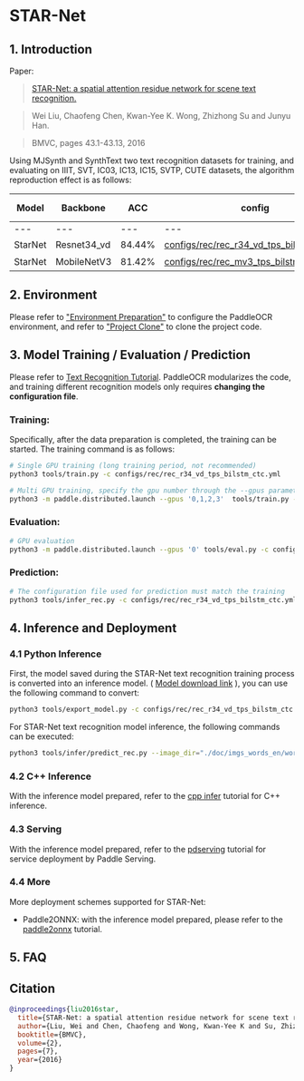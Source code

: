 # STAR-Net
## 1. Introduction

Paper:
> [STAR-Net: a spatial attention residue network for scene text recognition.](http://www.bmva.org/bmvc/2016/papers/paper043/paper043.pdf)

> Wei Liu, Chaofeng Chen, Kwan-Yee K. Wong, Zhizhong Su and Junyu Han.

> BMVC, pages 43.1-43.13, 2016

Using MJSynth and SynthText two text recognition datasets for training, and evaluating on IIIT, SVT, IC03, IC13, IC15, SVTP, CUTE datasets, the algorithm reproduction effect is as follows:

|Model|Backbone|ACC|config|Download link|
| --- | --- | --- | --- | --- |
|---|---|---|---|---|
|StarNet|Resnet34_vd|84.44%|[configs/rec/rec_r34_vd_tps_bilstm_ctc.yml](../../configs/rec/rec_r34_vd_tps_bilstm_ctc.yml)|[训练模型](https://paddleocr.bj.bcebos.com/dygraph_v2.0/en/rec_r34_vd_tps_bilstm_ctc_v2.0_train.tar)|
|StarNet|MobileNetV3|81.42%|[configs/rec/rec_mv3_tps_bilstm_ctc.yml](../../configs/rec/rec_mv3_tps_bilstm_ctc.yml)|[训练模型](https://paddleocr.bj.bcebos.com/dygraph_v2.0/en/rec_mv3_tps_bilstm_ctc_v2.0_train.tar)|

## 2. Environment
Please refer to ["Environment Preparation"](./environment_en.md) to configure the PaddleOCR environment, and refer to ["Project Clone"](./clone_en.md) to clone the project code.


## 3. Model Training / Evaluation / Prediction
Please refer to [Text Recognition Tutorial](./recognition_en.md). PaddleOCR modularizes the code, and training different recognition models only requires **changing the configuration file**.

### Training:
Specifically, after the data preparation is completed, the training can be started. The training command is as follows:

```bash
# Single GPU training (long training period, not recommended)
python3 tools/train.py -c configs/rec/rec_r34_vd_tps_bilstm_ctc.yml

# Multi GPU training, specify the gpu number through the --gpus parameter
python3 -m paddle.distributed.launch --gpus '0,1,2,3'  tools/train.py -c rec_r34_vd_tps_bilstm_ctc.yml
```

### Evaluation:

```bash
# GPU evaluation
python3 -m paddle.distributed.launch --gpus '0' tools/eval.py -c configs/rec/rec_r34_vd_tps_bilstm_ctc.yml -o Global.pretrained_model={path/to/weights}/best_accuracy
```

### Prediction:
```bash
# The configuration file used for prediction must match the training
python3 tools/infer_rec.py -c configs/rec/rec_r34_vd_tps_bilstm_ctc.yml -o Global.pretrained_model={path/to/weights}/best_accuracy Global.infer_img=doc/imgs_words/en/word_1.png
```

## 4. Inference and Deployment
### 4.1 Python Inference
First, the model saved during the STAR-Net text recognition training process is converted into an inference model. ( [Model download link](https://paddleocr.bj.bcebos.com/dygraph_v2.1/rec/rec_r31_STAR-Net_train.tar) ), you can use the following command to convert:

```bash
python3 tools/export_model.py -c configs/rec/rec_r34_vd_tps_bilstm_ctc.yml -o Global.pretrained_model=./rec_r34_vd_tps_bilstm_ctc_v2.0_train/best_accuracy  Global.save_inference_dir=./inference/rec_starnet
```

For STAR-Net text recognition model inference, the following commands can be executed:

```bash
python3 tools/infer/predict_rec.py --image_dir="./doc/imgs_words_en/word_336.png" --rec_model_dir="./inference/rec_starnet/" --rec_image_shape="3, 32, 100" --rec_char_dict_path="./ppocr/utils/ic15_dict.txt"
```

### 4.2 C++ Inference
With the inference model prepared, refer to the [cpp infer](../../deploy/cpp_infer/) tutorial for C++ inference.

### 4.3 Serving
With the inference model prepared, refer to the [pdserving](../../deploy/pdserving/) tutorial for service deployment by Paddle Serving.

### 4.4 More
More deployment schemes supported for STAR-Net:

- Paddle2ONNX: with the inference model prepared, please refer to the [paddle2onnx](../../deploy/paddle2onnx/) tutorial.

## 5. FAQ

## Citation
```bibtex
@inproceedings{liu2016star,
  title={STAR-Net: a spatial attention residue network for scene text recognition.},
  author={Liu, Wei and Chen, Chaofeng and Wong, Kwan-Yee K and Su, Zhizhong and Han, Junyu},
  booktitle={BMVC},
  volume={2},
  pages={7},
  year={2016}
}
```
